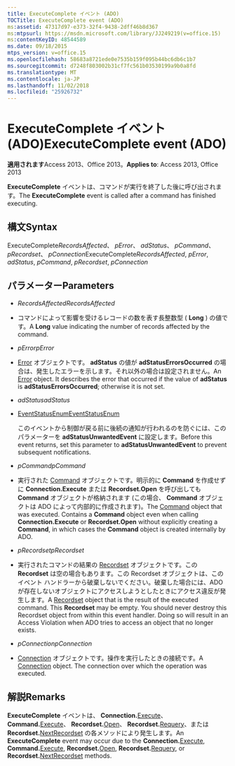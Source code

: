 ```yaml
---
title: ExecuteComplete イベント (ADO)
TOCTitle: ExecuteComplete event (ADO)
ms:assetid: 47317d97-e373-32f4-9438-2dff46b8d367
ms:mtpsurl: https://msdn.microsoft.com/library/JJ249219(v=office.15)
ms:contentKeyID: 48544589
ms.date: 09/18/2015
mtps_version: v=office.15
ms.openlocfilehash: 58683a8721ede0e7535b159f095b44bc6db6c1b7
ms.sourcegitcommit: d7248f803002b31cf7fc561b03530199a9b0a8fd
ms.translationtype: MT
ms.contentlocale: ja-JP
ms.lasthandoff: 11/02/2018
ms.locfileid: "25926732"
---
```

# <a name="executecomplete-event-ado"></a><span data-ttu-id="47fb0-102">ExecuteComplete イベント (ADO)</span><span class="sxs-lookup"><span data-stu-id="47fb0-102">ExecuteComplete event (ADO)</span></span>


<span data-ttu-id="47fb0-103">**適用されます**Access 2013、Office 2013。</span><span class="sxs-lookup"><span data-stu-id="47fb0-103">**Applies to**: Access 2013, Office 2013</span></span>



<span data-ttu-id="47fb0-104">**ExecuteComplete** イベントは、コマンドが実行を終了した後に呼び出されます。</span><span class="sxs-lookup"><span data-stu-id="47fb0-104">The **ExecuteComplete** event is called after a command has finished executing.</span></span>

## <a name="syntax"></a><span data-ttu-id="47fb0-105">構文</span><span class="sxs-lookup"><span data-stu-id="47fb0-105">Syntax</span></span>

<span data-ttu-id="47fb0-106">ExecuteComplete*RecordsAffected*、 *pError*、 *adStatus*、 *pCommand*、 *pRecordset*、 *pConnection*</span><span class="sxs-lookup"><span data-stu-id="47fb0-106">ExecuteComplete*RecordsAffected*, *pError*, *adStatus*, *pCommand*, *pRecordset*, *pConnection*</span></span>

## <a name="parameters"></a><span data-ttu-id="47fb0-107">パラメーター</span><span class="sxs-lookup"><span data-stu-id="47fb0-107">Parameters</span></span>

  - <span data-ttu-id="47fb0-108">*RecordsAffected*</span><span class="sxs-lookup"><span data-stu-id="47fb0-108">*RecordsAffected*</span></span>

  - <span data-ttu-id="47fb0-109">コマンドによって影響を受けるレコードの数を表す長整数型 ( **Long** ) の値です。</span><span class="sxs-lookup"><span data-stu-id="47fb0-109">A **Long** value indicating the number of records affected by the command.</span></span>

  - <span data-ttu-id="47fb0-110">*pError*</span><span class="sxs-lookup"><span data-stu-id="47fb0-110">*pError*</span></span>

  - <span data-ttu-id="47fb0-p101">[Error](error-object-ado.md) オブジェクトです。 **adStatus** の値が **adStatusErrorsOccurred** の場合は、発生したエラーを示します。それ以外の場合は設定されません。</span><span class="sxs-lookup"><span data-stu-id="47fb0-p101">An [Error](error-object-ado.md) object. It describes the error that occurred if the value of **adStatus** is **adStatusErrorsOccurred**; otherwise it is not set.</span></span>

  - <span data-ttu-id="47fb0-113">*adStatus*</span><span class="sxs-lookup"><span data-stu-id="47fb0-113">*adStatus*</span></span>

  - [<span data-ttu-id="47fb0-114">EventStatusEnum</span><span class="sxs-lookup"><span data-stu-id="47fb0-114">EventStatusEnum</span></span>](eventstatusenum.md)
    
    <span data-ttu-id="47fb0-115">このイベントから制御が戻る前に後続の通知が行われるのを防ぐには、このパラメーターを **adStatusUnwantedEvent** に設定します。</span><span class="sxs-lookup"><span data-stu-id="47fb0-115">Before this event returns, set this parameter to **adStatusUnwantedEvent** to prevent subsequent notifications.</span></span>

  - <span data-ttu-id="47fb0-116">*pCommand*</span><span class="sxs-lookup"><span data-stu-id="47fb0-116">*pCommand*</span></span>

  - <span data-ttu-id="47fb0-p102">実行された [Command](command-object-ado.md) オブジェクトです。明示的に **Command** を作成せずに **Connection.Execute** または **Recordset.Open** を呼び出しても **Command** オブジェクトが格納されます (この場合、 **Command** オブジェクトは ADO によって内部的に作成されます)。</span><span class="sxs-lookup"><span data-stu-id="47fb0-p102">The [Command](command-object-ado.md) object that was executed. Contains a **Command** object even when calling **Connection.Execute** or **Recordset.Open** without explicitly creating a **Command**, in which cases the **Command** object is created internally by ADO.</span></span>

  - <span data-ttu-id="47fb0-119">*pRecordset*</span><span class="sxs-lookup"><span data-stu-id="47fb0-119">*pRecordset*</span></span>

  - <span data-ttu-id="47fb0-p103">実行されたコマンドの結果の [Recordset](recordset-object-ado.md) オブジェクトです。この **Recordset** は空の場合もあります。この Recordset オブジェクトは、このイベント ハンドラーから破棄しないでください。破棄した場合には、ADO が存在しないオブジェクトにアクセスしようとしたときにアクセス違反が発生します。</span><span class="sxs-lookup"><span data-stu-id="47fb0-p103">A [Recordset](recordset-object-ado.md) object that is the result of the executed command. This **Recordset** may be empty. You should never destroy this Recordset object from within this event handler. Doing so will result in an Access Violation when ADO tries to access an object that no longer exists.</span></span>

  - <span data-ttu-id="47fb0-124">*pConnection*</span><span class="sxs-lookup"><span data-stu-id="47fb0-124">*pConnection*</span></span>

  - <span data-ttu-id="47fb0-p104">[Connection](connection-object-ado.md) オブジェクトです。操作を実行したときの接続です。</span><span class="sxs-lookup"><span data-stu-id="47fb0-p104">A [Connection](connection-object-ado.md) object. The connection over which the operation was executed.</span></span>

## <a name="remarks"></a><span data-ttu-id="47fb0-127">解説</span><span class="sxs-lookup"><span data-stu-id="47fb0-127">Remarks</span></span>

<span data-ttu-id="47fb0-128">**ExecuteComplete** イベントは、 **Connection.**[Execute](https://docs.microsoft.com/office/vba/access/concepts/miscellaneous/execute-method-ado-connection)、 **Command.**[Execute](https://docs.microsoft.com/office/vba/access/concepts/miscellaneous/execute-method-ado-command)、 **Recordset.**[Open](open-method-ado-recordset.md)、 **Recordset.**[Requery](requery-method-ado.md)、または **Recordset.**[NextRecordset](nextrecordset-method-ado.md) の各メソッドにより発生します。</span><span class="sxs-lookup"><span data-stu-id="47fb0-128">An **ExecuteComplete** event may occur due to the **Connection.**[Execute](https://docs.microsoft.com/office/vba/access/concepts/miscellaneous/execute-method-ado-connection), **Command.**[Execute](https://docs.microsoft.com/office/vba/access/concepts/miscellaneous/execute-method-ado-command), **Recordset.**[Open](open-method-ado-recordset.md), **Recordset.**[Requery](requery-method-ado.md), or **Recordset.**[NextRecordset](nextrecordset-method-ado.md) methods.</span></span>

